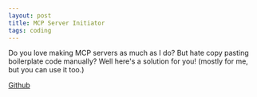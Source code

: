 ```yaml
---
layout: post
title: MCP Server Initiator
tags: coding
---
```


Do you love making MCP servers as much as I do? But hate copy pasting boilerplate code manually? Well here's a solution for you! (mostly for me, but you can use it too.)

[Github](https://github.com/kimjune01/mcp-server-initiator)
